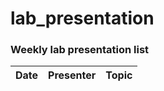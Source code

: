 # lab_presentation
### Weekly lab presentation list
|Date | Presenter | Topic |
| :---: | :---: | :---: | 
